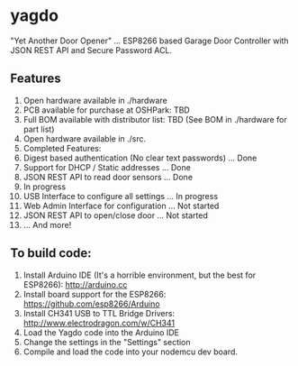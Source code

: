# yagdo
"Yet Another  Door Opener" ... ESP8266 based Garage Door Controller with JSON REST API and Secure Password ACL.

## Features

1. Open hardware available in ./hardware
 1. PCB available for purchase at OSHPark: TBD
 2. Full BOM available with distributor list: TBD (See BOM in ./hardware for part list)
1. Open hardware available in ./src.
2. Completed Features:
 1. Digest based authentication (No clear text passwords) ... Done
 2. Support for DHCP / Static addresses ... Done
 3. JSON REST API to read door sensors ... Done
4. In progress
 1. USB Interface to configure all settings ... In progress
 2. Web Admin Interface for configuration ... Not started
 3. JSON REST API to open/close door ... Not started
 3. ... And more!

## To build code:

1. Install Arduino IDE (It's a horrible environment, but the best for ESP8266): http://arduino.cc
2. Install board support for the ESP8266: https://github.com/esp8266/Arduino
3. Install CH341 USB to TTL Bridge Drivers: http://www.electrodragon.com/w/CH341
4. Load the Yagdo code into the Arduino IDE
5. Change the settings in the "Settings" section
6. Compile and load the code into your nodemcu dev board.
